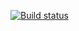 [![Build status](https://ci.appveyor.com/api/projects/status/5lxcdjw2p70k8x4c?svg=true)](https://ci.appveyor.com/project/DashaSlesareva/carddelivery)
